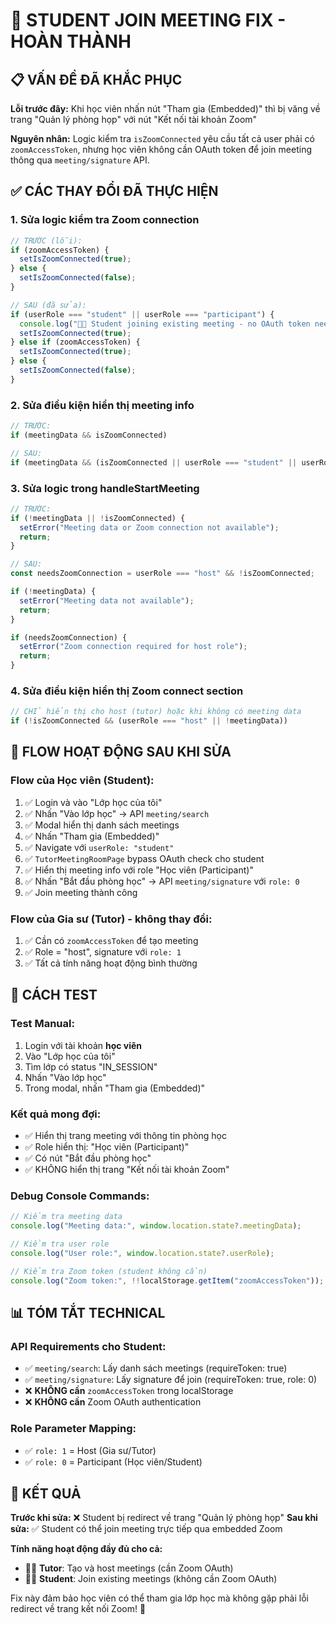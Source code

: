 # 🎯 STUDENT JOIN MEETING FIX - HOÀN THÀNH

## 📋 **VẤN ĐỀ ĐÃ KHẮC PHỤC**

**Lỗi trước đây:** Khi học viên nhấn nút "Tham gia (Embedded)" thì bị văng về trang "Quản lý phòng họp" với nút "Kết nối tài khoản Zoom"

**Nguyên nhân:** Logic kiểm tra `isZoomConnected` yêu cầu tất cả user phải có `zoomAccessToken`, nhưng học viên không cần OAuth token để join meeting thông qua `meeting/signature` API.

## ✅ **CÁC THAY ĐỔI ĐÃ THỰC HIỆN**

### 1. **Sửa logic kiểm tra Zoom connection**

```javascript
// TRƯỚC (lỗi):
if (zoomAccessToken) {
  setIsZoomConnected(true);
} else {
  setIsZoomConnected(false);
}

// SAU (đã sửa):
if (userRole === "student" || userRole === "participant") {
  console.log("👨‍🎓 Student joining existing meeting - no OAuth token needed");
  setIsZoomConnected(true);
} else if (zoomAccessToken) {
  setIsZoomConnected(true);
} else {
  setIsZoomConnected(false);
}
```

### 2. **Sửa điều kiện hiển thị meeting info**

```javascript
// TRƯỚC:
if (meetingData && isZoomConnected)

// SAU:
if (meetingData && (isZoomConnected || userRole === "student" || userRole === "participant"))
```

### 3. **Sửa logic trong handleStartMeeting**

```javascript
// TRƯỚC:
if (!meetingData || !isZoomConnected) {
  setError("Meeting data or Zoom connection not available");
  return;
}

// SAU:
const needsZoomConnection = userRole === "host" && !isZoomConnected;

if (!meetingData) {
  setError("Meeting data not available");
  return;
}

if (needsZoomConnection) {
  setError("Zoom connection required for host role");
  return;
}
```

### 4. **Sửa điều kiện hiển thị Zoom connect section**

```javascript
// CHỈ hiển thị cho host (tutor) hoặc khi không có meeting data
if (!isZoomConnected && (userRole === "host" || !meetingData))
```

## 🔄 **FLOW HOẠT ĐỘNG SAU KHI SỬA**

### **Flow của Học viên (Student):**

1. ✅ Login và vào "Lớp học của tôi"
2. ✅ Nhấn "Vào lớp học" → API `meeting/search`
3. ✅ Modal hiển thị danh sách meetings
4. ✅ Nhấn "Tham gia (Embedded)"
5. ✅ Navigate với `userRole: "student"`
6. ✅ `TutorMeetingRoomPage` bypass OAuth check cho student
7. ✅ Hiển thị meeting info với role "Học viên (Participant)"
8. ✅ Nhấn "Bắt đầu phòng học" → API `meeting/signature` với `role: 0`
9. ✅ Join meeting thành công

### **Flow của Gia sư (Tutor) - không thay đổi:**

1. ✅ Cần có `zoomAccessToken` để tạo meeting
2. ✅ Role = "host", signature với `role: 1`
3. ✅ Tất cả tính năng hoạt động bình thường

## 🧪 **CÁCH TEST**

### **Test Manual:**

1. Login với tài khoản **học viên**
2. Vào "Lớp học của tôi"
3. Tìm lớp có status "IN_SESSION"
4. Nhấn "Vào lớp học"
5. Trong modal, nhấn "Tham gia (Embedded)"

### **Kết quả mong đợi:**

- ✅ Hiển thị trang meeting với thông tin phòng học
- ✅ Role hiển thị: "Học viên (Participant)"
- ✅ Có nút "Bắt đầu phòng học"
- ✅ KHÔNG hiển thị trang "Kết nối tài khoản Zoom"

### **Debug Console Commands:**

```javascript
// Kiểm tra meeting data
console.log("Meeting data:", window.location.state?.meetingData);

// Kiểm tra user role
console.log("User role:", window.location.state?.userRole);

// Kiểm tra Zoom token (student không cần)
console.log("Zoom token:", !!localStorage.getItem("zoomAccessToken"));
```

## 📊 **TÓM TẮT TECHNICAL**

### **API Requirements cho Student:**

- ✅ `meeting/search`: Lấy danh sách meetings (requireToken: true)
- ✅ `meeting/signature`: Lấy signature để join (requireToken: true, role: 0)
- ❌ **KHÔNG cần** `zoomAccessToken` trong localStorage
- ❌ **KHÔNG cần** Zoom OAuth authentication

### **Role Parameter Mapping:**

- ✅ `role: 1` = Host (Gia sư/Tutor)
- ✅ `role: 0` = Participant (Học viên/Student)

## 🎉 **KẾT QUẢ**

**Trước khi sửa:** ❌ Student bị redirect về trang "Quản lý phòng họp"
**Sau khi sửa:** ✅ Student có thể join meeting trực tiếp qua embedded Zoom

**Tính năng hoạt động đầy đủ cho cả:**

- 👨‍🏫 **Tutor**: Tạo và host meetings (cần Zoom OAuth)
- 👨‍🎓 **Student**: Join existing meetings (không cần Zoom OAuth)

Fix này đảm bảo học viên có thể tham gia lớp học mà không gặp phải lỗi redirect về trang kết nối Zoom! 🚀
